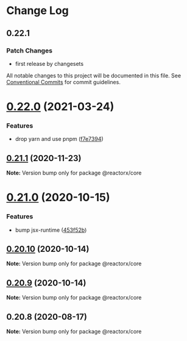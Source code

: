 # Change Log

## 0.22.1

### Patch Changes

- first release by changesets

All notable changes to this project will be documented in this file.
See [Conventional Commits](https://conventionalcommits.org) for commit guidelines.

# [0.22.0](https://github.com/querycap/webappkit/compare/@reactorx/core@0.21.1...@reactorx/core@0.22.0) (2021-03-24)

### Features

- drop yarn and use pnpm ([f7e7394](https://github.com/querycap/webappkit/commit/f7e7394e1531ffb96ecb3e393e8131451f3e1d9f))

## [0.21.1](https://github.com/querycap/webappkit/compare/@reactorx/core@0.21.0...@reactorx/core@0.21.1) (2020-11-23)

**Note:** Version bump only for package @reactorx/core

# [0.21.0](https://github.com/querycap/webappkit/compare/@reactorx/core@0.20.10...@reactorx/core@0.21.0) (2020-10-15)

### Features

- bump jsx-runtime ([453f52b](https://github.com/querycap/webappkit/commit/453f52b4a7b0e0f987de76da08c9bbb4d39802f8))

## [0.20.10](https://github.com/querycap/webappkit/compare/@reactorx/core@0.20.9...@reactorx/core@0.20.10) (2020-10-14)

**Note:** Version bump only for package @reactorx/core

## [0.20.9](https://github.com/querycap/webappkit/compare/@reactorx/core@0.20.8...@reactorx/core@0.20.9) (2020-10-14)

**Note:** Version bump only for package @reactorx/core

## 0.20.8 (2020-08-17)

**Note:** Version bump only for package @reactorx/core
